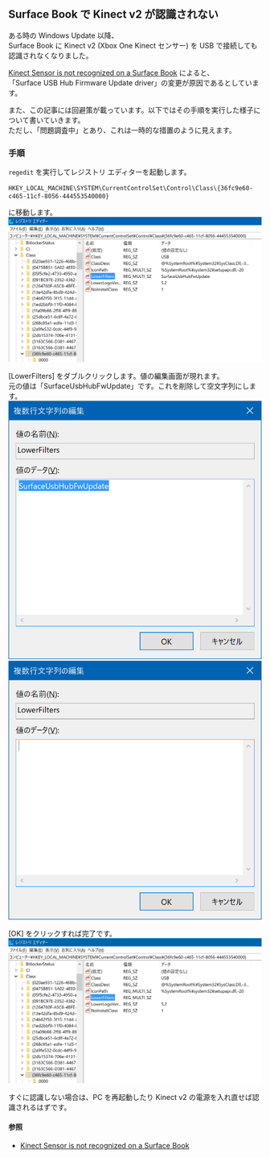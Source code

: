 ## Surface Book で Kinect v2 が認識されない
ある時の Windows Update 以降、  
Surface Book に Kinect v2 (Xbox One Kinect センサー) を USB で接続しても認識されなくなりました。

[Kinect Sensor is not recognized on a Surface Book](https://support.microsoft.com/en-us/help/4032123/kinect-sensor-is-not-recognized-on-a-surface-book) によると、  
「Surface USB Hub Firmware Update driver」の変更が原因であるとしています。

また、この記事には回避策が載っています。以下ではその手順を実行した様子について書いていきます。  
ただし、「問題調査中」とあり、これは一時的な措置のように見えます。

### 手順
`regedit` を実行してレジストリ エディターを起動します。

```
HKEY_LOCAL_MACHINE\SYSTEM\CurrentControlSet\Control\Class\{36fc9e60-c465-11cf-8056-444553540000}
```

に移動します。  
![](Kinect-v2-Firmware-1.png)

[LowerFilters] をダブルクリックします。値の編集画面が現れます。  
元の値は「SurfaceUsbHubFwUpdate」です。これを削除して空文字列にします。  
![](Kinect-v2-Firmware-2.png)  
![](Kinect-v2-Firmware-3.png)

[OK] をクリックすれば完了です。  
![](Kinect-v2-Firmware-4.png)

すぐに認識しない場合は、PC を再起動したり Kinect v2 の電源を入れ直せば認識されるはずです。

#### 参照
- [Kinect Sensor is not recognized on a Surface Book](https://support.microsoft.com/en-us/help/4032123/kinect-sensor-is-not-recognized-on-a-surface-book)
